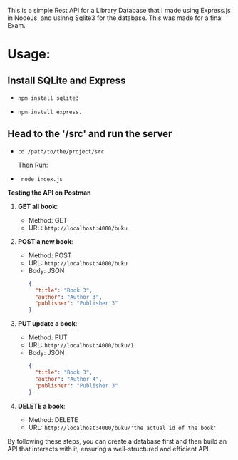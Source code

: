 This is a simple Rest API for a Library Database that I made using Express.js in NodeJs, and usinng Sqlite3 for the database.
This was made for a final Exam.

# Usage:

## Install SQLite and Express

  - ```npm install sqlite3```

  - ```npm install express.```

## Head to the '/src' and run the server

  - ```cd /path/to/the/project/src```

    Then Run:
  
  - ``` node index.js```


**Testing the API on Postman**

1. **GET all book**: 
   - Method: GET
   - URL: `http://localhost:4000/buku`

2. **POST a new book**: 
   - Method: POST
   - URL: `http://localhost:4000/buku`
   - Body: JSON
     ```json
     {
       "title": "Book 3",
       "author": "Author 3",
       "publisher": "Publisher 3"
     }
     ```

3. **PUT update a book**: 
   - Method: PUT
   - URL: `http://localhost:4000/buku/1`
   - Body: JSON
     ```json
     {
       "title": "Book 3",
       "author": "Author 4",
       "publisher": "Publisher 3"
     }
     ```

4. **DELETE a book**: 
   - Method: DELETE
   - URL: `http://localhost:4000/buku/'the actual id of the book'`

By following these steps, you can create a database first and then build an API that interacts with it, ensuring a well-structured and efficient API.
